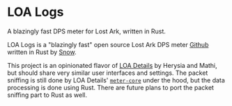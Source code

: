 # LOA Logs

A blazingly fast DPS meter for Lost Ark, written in Rust.


LOA Logs is a "blazingly fast" open source Lost Ark DPS meter [Github](https://github.com/snoww/loa-logs) written in Rust by [Snow](https://github.com/snoww).


This project is an opinionated flavor of [LOA Details](https://github.com/lost-ark-dev/loa-details) by Herysia and Mathi, but should share very similar user interfaces and settings. The packet sniffing is still done by LOA Details' [`meter-core`](https://github.com/lost-ark-dev/meter-core) under the hood, but the data processing is done using Rust. There are future plans to port the packet sniffing part to Rust as well.